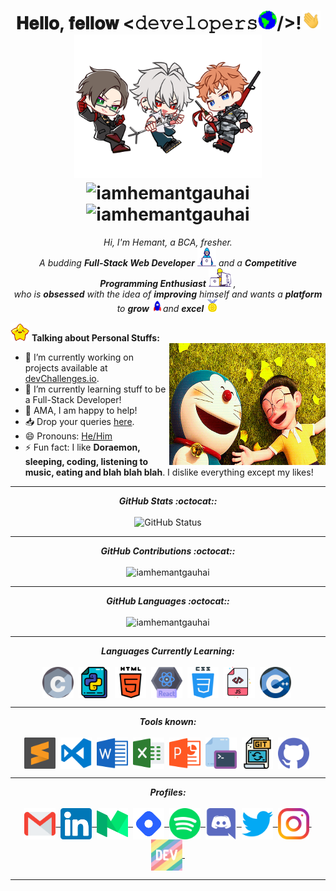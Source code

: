 <h1 align="center">
  𝐇𝐞𝐥𝐥𝐨, 𝐟𝐞𝐥𝐥𝐨𝐰 <𝚍𝚎𝚟𝚎𝚕𝚘𝚙𝚎𝚛𝚜<img src="assets/gifs/Earth.gif" width="30px" height="30px">/>!<img src="assets/gifs/Hi.gif" width="30px" height="30px"><br>
  <img alt="banner" src="assets/gifs/header.png" width="300px" /><br>
  <img src="https://komarev.com/ghpvc/?username=iamhemantgauhai" width="250px" alt="iamhemantgauhai" /><br>
  <img src="https://github-profile-trophy.vercel.app/?username=iamhemantgauhai&column=9&theme=onedark" alt="iamhemantgauhai" />
</h1>

<p align="center">
  <em>
    Hi, I'm Hemant, a BCA, fresher. <br>
    A budding <b>Full-Stack Web Developer</b> <img src="assets/gifs/Developer.gif" width="30px" height="30px"> and a <b>Competitive
      Programming Enthusiast</b>&nbsp;<img src="assets/gifs/Designer.gif" width="36px" height="30x">&nbsp,<br>who is <b>obsessed</b>
    with the idea of <b>improving</b> himself and wants a <b>platform</b> to
    <b>grow</b> <img src="assets/gifs/Rocket.gif" width="18px" height="18px">and
    <b>excel</b> <img src="assets/gifs/Medal.gif" width="20px" height="20px">
  </em>
</p>
<p align="left">
  <img src="assets/gifs/star.gif" width="30px" height="30px">&nbsp;<strong>Talking about Personal Stuffs:</strong><br>

  <img align="right" width="250px" height="195px" alt="doraemon" src="assets/gifs/doraemon.gif" />

- 🔭 I’m currently working on projects available at [devChallenges.io](https://devchallenges.io/).<br>
- 🌱 I’m currently learning stuff to be a Full-Stack Developer!<br>
- 💬 AMA, I am happy to help!<br>
- 📥 Drop your queries <a target="_blank" href="https://mailto:hemantgauhai320@gmail.com/">here</a>.<br>
- 😄 Pronouns: [He/Him](https://pronoun.is/he)<br>
- ⚡ Fun fact: I like **Doraemon, sleeping, coding, listening to music, eating and blah blah blah**. I dislike
everything
except my likes!
</p>

<hr>

<p align="center">
  <i><b>GitHub Stats :octocat::</b></i>
  <br><br>
  <img
    src="https://github-readme-stats.vercel.app/api?username=iamhemantgauhai&show_icons=true&include_all_commits=true&count_private=true&layout=compact&theme=jolly"
    alt="GitHub Status" />
</p>

<hr>

<p align="center">
  <i><b>GitHub Contributions :octocat::</b></i>
  <br><br>
  <img src="https://github-readme-streak-stats.herokuapp.com/?user=iamhemantgauhai&theme=jolly" alt="iamhemantgauhai">
</p>

<hr>

<p align="center">
  <i><b>GitHub Languages :octocat::</b></i>
  <br><br>
  <img src="https://github-readme-stats.vercel.app/api/top-langs/?username=iamhemantgauhai&langs_count=11&layout=compact&theme=jolly" alt="iamhemantgauhai" width="495">
</p>

<hr>

<p align="center">
  <i><b>Languages Currently Learning:</b></i>
  <br><br>
  <img align="center" src="assets/languages/c.svg" width="50px" />&nbsp;
  <img align="center" src="assets/languages/python.svg" width="50px" />&nbsp;
  <img align="center" src="assets/languages/html-5.svg" width="50px" />&nbsp;
  <img align="center" src="assets/languages/react.png" width="50px" />&nbsp;
  <img align="center" src="assets/languages/css.svg" width="50px" />&nbsp;
  <img align="center" src="assets/languages/javascript.svg" width="50px" />&nbsp;
  <img align="center" src="assets/languages/cpp.svg" width="50px" />&nbsp;
</p>

<hr>

<p align="center">
  <i><b>Tools known:</b></i>
  <br><br>
  <img align="center" src="assets/tools/sublime.svg" width="50px" />&nbsp;
  <img align="center" src="assets/tools/vs-code.png" width="50px" />&nbsp;
  <img align="center" src="assets/tools/word.svg" width="50px" />&nbsp;
  <img align="center" src="assets/tools/excel.svg" width="50px" />&nbsp;
  <img align="center" src="assets/tools/powerpoint.svg" width="50px" />&nbsp;
  <img align="center" src="assets/tools/cmd.svg" width="50px" />&nbsp;
  <img align="center" src="assets/tools/git.svg" width="50px" />&nbsp;
  <img align="center" src="assets/tools/github.svg" width="50px" />&nbsp;
</p>

<hr>

<p align="center">
  <i><b>Profiles:</b></i><br><br>
  <a href="mailto:hemantgauhai320@gmail.com">
    <img align="center" alt="Hemant @Mail" width="50px" src="assets/handles/gmail.svg" />&nbsp;
  </a>
  <a href="https://www.linkedin.com/in/iamhemantgauhai">
    <img align="center" alt="Hemant @LinkedIN" width="50px" src="assets/handles/linkedin.svg" />&nbsp;
  </a>
  <a href="https://medium.com/@iamhemantgauhai">
    <img align="center" src="assets/handles/medium.svg" alt="Hemant @Medium Profile" width="50px">&nbsp;
  </a>
  <a href="https://iamhemantgauhai.hashnode.dev/">
    <img align="center" alt="Spotify" width="50px" src="assets/handles/hashnode.png" />&nbsp;
  </a>
  <a href="https://open.spotify.com/playlist/4LNDU4DPg51tDTA7iHUhDQ">
    <img align="center" alt="Spotify" width="50px" src="assets/handles/spotify.png" />&nbsp;
  </a>
  <a href="https://discord.gg/iamhemantgauhai">
    <img align="center" alt="Hemant @Twitter" width="50px" src="assets/handles/discord.png" />&nbsp;
  </a>
  <a href="https://twitter.com/iamhemantgauhai">
    <img align="center" alt="Hemant @Twitter" width="50px" src="assets/handles/twitter.svg" />&nbsp;
  </a>
  <a href="https://www.instagram.com/iamhemantgauhai">
    <img align="center" alt="Hemant @Instagram" width="50px" src="assets/handles/instagram.svg" />&nbsp;
  </a>
  <a href="https://dev.to/iamhemantgauhai">
    <img align="center" src="assets/handles/dev.png" alt="Hemant @DEV Profile" width="50px">&nbsp;
  </a>
</p>

<hr>

<!-- can't stop myself from editing🤷... -->
